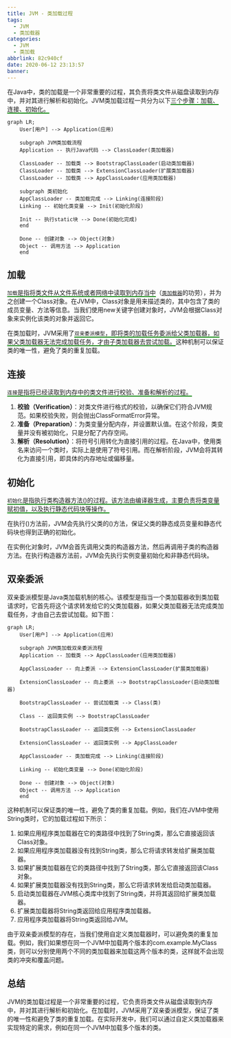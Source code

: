 ```yaml
---
title: JVM - 类加载过程
tags:
  - JVM
  - 类加载器
categories:
  - JVM
  - 类加载
abbrlink: 82c940cf
date: 2020-06-12 23:13:57
banner:
---
```


在Java中，类的加载是一个非常重要的过程，其负责将类文件从磁盘读取到内存中，并对其进行解析和初始化。JVM类加载过程一共分为以下<span style="border-bottom:2px solid green">三个步骤：加载、连接、初始化。</span>

```mermaid
graph LR;
    User[用户] --> Application(应用)
    
    subgraph JVM类加载流程 
    Application -- 执行Java代码 --> ClassLoader(类加载器) 
    
    ClassLoader -- 加载类 --> BootstrapClassLoader(启动类加载器) 
    ClassLoader -- 加载类 --> ExtensionClassLoader(扩展类加载器) 
    ClassLoader -- 加载类 --> AppClassLoader(应用类加载器) 
    
    subgraph 类初始化 
    AppClassLoader -- 类加载完成 --> Linking(连接阶段) 
    Linking -- 初始化类变量 --> Init(初始化阶段) 
    
    Init -- 执行static块 --> Done(初始化完成) 
    end
    
    Done -- 创建对象 --> Object(对象) 
    Object -- 调用方法 --> Application
    end
```



## 加载

<span style="border-bottom:2px solid green">`加载`是指将类文件从文件系统或者网络中读取到内存当中</span>（[`类加载器`](/posts/4f318695/)的功劳），并为之创建一个Class对象。在JVM中，Class对象是用来描述类的，其中包含了类的成员变量、方法等信息。当我们使用new关键字创建对象时，JVM会根据Class对象来实例化该类的对象并返回它。

在类加载时，JVM采用了<span style="border-bottom:2px solid green">`双亲委派模型`，即将类的加载任务委派给父类加载器，如果父类加载器无法完成加载任务，才由子类加载器去尝试加载。</span>这种机制可以保证类的唯一性，避免了类的重复加载。

## 连接

<span style="border-bottom:2px solid green">`连接`是指将已经读取到内存中的类文件进行校验、准备和解析的过程。</span>

1. **校验（Verification）**：对类文件进行格式的校验，以确保它们符合JVM规范。如果校验失败，则会抛出ClassFormatError异常。
2. **准备（Preparation）**：为类变量分配内存，并设置默认值。在这个阶段，类变量并没有被初始化，只是分配了内存空间。
3. **解析（Resolution）**：将符号引用转化为直接引用的过程。在Java中，使用类名来访问一个类时，实际上是使用了符号引用。而在解析阶段，JVM会将其转化为直接引用，即具体的内存地址或偏移量。

## 初始化

<span style="border-bottom:2px solid green">`初始化`是指执行类构造器方法()的过程。该方法由编译器生成，主要负责将类变量赋初值，以及执行静态代码块等操作。</span>

在执行()方法前，JVM会先执行父类的()方法，保证父类的静态成员变量和静态代码块也得到正确的初始化。

在实例化对象时，JVM会首先调用父类的构造器方法，然后再调用子类的构造器方法。在执行构造器方法前，JVM会先执行实例变量初始化和非静态代码块。

## 双亲委派

双亲委派模型是Java类加载机制的核心。该模型是指当一个类加载器收到类加载请求时，它首先将这个请求转发给它的父类加载器，如果父类加载器无法完成类加载任务，才由自己去尝试加载。如下图：

```mermaid
graph LR;
    User[用户] --> Application(应用)
    
    subgraph JVM类加载双亲委派流程 
    Application -- 加载类 --> AppClassLoader(应用类加载器) 
    
    AppClassLoader -- 向上委派 --> ExtensionClassLoader(扩展类加载器) 
    
    ExtensionClassLoader -- 向上委派 --> BootstrapClassLoader(启动类加载器) 

    BootstrapClassLoader -- 尝试加载类 --> Class(类) 
    
    Class -- 返回类实例 --> BootstrapClassLoader 
    
    BootstrapClassLoader -- 返回类实例 --> ExtensionClassLoader
    
    ExtensionClassLoader -- 返回类实例 --> AppClassLoader
    
    AppClassLoader -- 类加载完成 --> Linking(连接阶段) 
    
    Linking -- 初始化类变量 --> Done(初始化阶段) 
    
    Done -- 创建对象 --> Object(对象) 
    Object -- 调用方法 --> Application
    end

```

这种机制可以保证类的唯一性，避免了类的重复加载。例如，我们在JVM中使用String类时，它的加载过程如下所示：

1. 如果应用程序类加载器在它的类路径中找到了String类，那么它直接返回该Class对象。
2. 如果应用程序类加载器没有找到String类，那么它将请求转发给扩展类加载器。
3. 如果扩展类加载器在它的类路径中找到了String类，那么它直接返回该Class对象。
4. 如果扩展类加载器没有找到String类，那么它将请求转发给启动类加载器。
5. 启动类加载器在JVM核心类库中找到了String类，并将其返回给扩展类加载器。
6. 扩展类加载器将String类返回给应用程序类加载器。
7. 应用程序类加载器将String类返回给JVM。

由于双亲委派模型的存在，当我们使用自定义类加载器时，可以避免类的重复加载。例如，我们如果想在同一个JVM中加载两个版本的com.example.MyClass类，则可以分别使用两个不同的类加载器来加载这两个版本的类，这样就不会出现类的冲突和覆盖问题。

## 总结

JVM的类加载过程是一个非常重要的过程，它负责将类文件从磁盘读取到内存中，并对其进行解析和初始化。在加载时，JVM采用了双亲委派模型，保证了类的唯一性和避免了类的重复加载。在实际开发中，我们可以通过自定义类加载器来实现特定的需求，例如在同一个JVM中加载多个版本的类。
